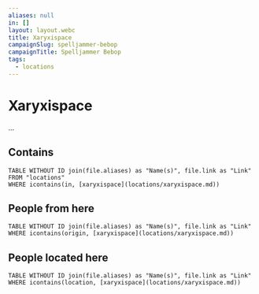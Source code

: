 ```yaml
---
aliases: null
in: []
layout: layout.webc
title: Xaryxispace
campaignSlug: spelljammer-bebop
campaignTitle: Spelljammer Bebop
tags:
  - locations
---
```

# Xaryxispace

...

## Contains
```dataview
TABLE WITHOUT ID join(file.aliases) as "Name(s)", file.link as "Link"
FROM "locations"
WHERE icontains(in, [xaryxispace](locations/xaryxispace.md))
```

## People from here

```dataview
TABLE WITHOUT ID join(file.aliases) as "Name(s)", file.link as "Link"
WHERE icontains(origin, [xaryxispace](locations/xaryxispace.md))
```

## People located here

```dataview
TABLE WITHOUT ID join(file.aliases) as "Name(s)", file.link as "Link"
WHERE icontains(location, [xaryxispace](locations/xaryxispace.md))
```
